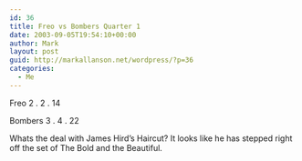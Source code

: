 ```yaml
---
id: 36
title: Freo vs Bombers Quarter 1
date: 2003-09-05T19:54:10+00:00
author: Mark
layout: post
guid: http://markallanson.net/wordpress/?p=36
categories:
  - Me
---
```

Freo 2 . 2 . 14
  
Bombers 3 . 4 . 22

Whats the deal with James Hird&#8217;s Haircut? It looks like he has stepped right off the set of The Bold and the Beautiful.